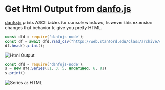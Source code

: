 # Get Html Output from [danfo.js](https://danfo.jsdata.org/)
[danfo.js](https://danfo.jsdata.org/) prints ASCII tables for console windows, however this extension changes that behavior to give you pretty HTML.

```js
const dfd = require('danfojs-node');
const df = await dfd.read_csv("https://web.stanford.edu/class/archive/cs/cs109/cs109.1166/stuff/titanic.csv");
df.head().print();
```

![Html Output](https://raw.githubusercontent.com/DonJayamanne/typescript-notebook/main/resources/docs/danfojs/htmlOutput.png)


```js
const dfd = require('danfojs-node');
s = new dfd.Series([1, 3, 5, undefined, 6, 8])
s.print()
```

![Series as HTML](https://raw.githubusercontent.com/DonJayamanne/typescript-notebook/main/resources/docs/danfojs/htmlOutputSeries.png)


